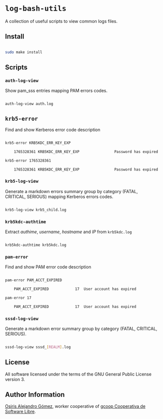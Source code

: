# `log-bash-utils`

A collection of useful scripts to view common logs files.

Install
-------

```bash

sudo make install

```

## Scripts

### `auth-log-view`

Show pam_sss entries mapping PAM errors codes.

```bash

auth-log-view auth.log

```

## `krb5-error`

Find and show Kerberos error code description

```bash

krb5-error KRB5KDC_ERR_KEY_EXP

	1765328361 KRB5KDC_ERR_KEY_EXP                Password has expired

krb5-error 1765328361

	1765328361 KRB5KDC_ERR_KEY_EXP                Password has expired

```

### `krb5-log-view`

Generate a markdown errors summary group by category (FATAL, CRITICAL,
SERIOUS) mapping Kerberos errors codes.

```bash

krb5-log-view krb5_child.log

```

### `krb5kdc-authtime`

Extract _authime_, _username_, _hostname_ and _IP_ from `krb5kdc.log`

```bash

krb5kdc-authtime krb5kdc.log

```

### `pam-error`

Find and show PAM error code description

```bash

pam-error PAM_ACCT_EXPIRED

	PAM_ACCT_EXPIRED            17  User account has expired

pam-error 17

	PAM_ACCT_EXPIRED            17  User account has expired

```

### `sssd-log-view`

Generate a markdown error summary group by category (FATAL, CRITICAL,
SERIOUS).

```bash

sssd-log-view sssd_[REALM].log

```

## License

All software licensed under the terms of the GNU General Public
License version 3.

## Author Information

[Osiris Alejandro Gómez](https://osiux.com/), worker cooperative
of [gcoop Cooperativa de Software Libre](https://www.gcoop.coop/).
